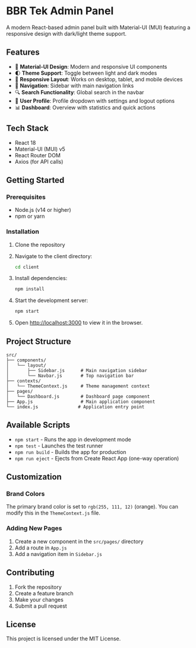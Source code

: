 # BBR Tek Admin Panel

A modern React-based admin panel built with Material-UI (MUI) featuring a responsive design with dark/light theme support.

## Features

- 🎨 **Material-UI Design**: Modern and responsive UI components
- 🌓 **Theme Support**: Toggle between light and dark modes
- 📱 **Responsive Layout**: Works on desktop, tablet, and mobile devices
- 🧭 **Navigation**: Sidebar with main navigation links
- 🔍 **Search Functionality**: Global search in the navbar
- 👤 **User Profile**: Profile dropdown with settings and logout options
- 📊 **Dashboard**: Overview with statistics and quick actions

## Tech Stack

- React 18
- Material-UI (MUI) v5
- React Router DOM
- Axios (for API calls)

## Getting Started

### Prerequisites

- Node.js (v14 or higher)
- npm or yarn

### Installation

1. Clone the repository
2. Navigate to the client directory:
   ```bash
   cd client
   ```

3. Install dependencies:
   ```bash
   npm install
   ```

4. Start the development server:
   ```bash
   npm start
   ```

5. Open [http://localhost:3000](http://localhost:3000) to view it in the browser.

## Project Structure

```
src/
├── components/
│   └── layout/
│       ├── Sidebar.js      # Main navigation sidebar
│       └── Navbar.js       # Top navigation bar
├── contexts/
│   └── ThemeContext.js     # Theme management context
├── pages/
│   └── Dashboard.js        # Dashboard page component
├── App.js                  # Main application component
└── index.js               # Application entry point
```

## Available Scripts

- `npm start` - Runs the app in development mode
- `npm test` - Launches the test runner
- `npm run build` - Builds the app for production
- `npm run eject` - Ejects from Create React App (one-way operation)

## Customization

### Brand Colors

The primary brand color is set to `rgb(255, 111, 12)` (orange). You can modify this in the `ThemeContext.js` file.

### Adding New Pages

1. Create a new component in the `src/pages/` directory
2. Add a route in `App.js`
3. Add a navigation item in `Sidebar.js`

## Contributing

1. Fork the repository
2. Create a feature branch
3. Make your changes
4. Submit a pull request

## License

This project is licensed under the MIT License.
